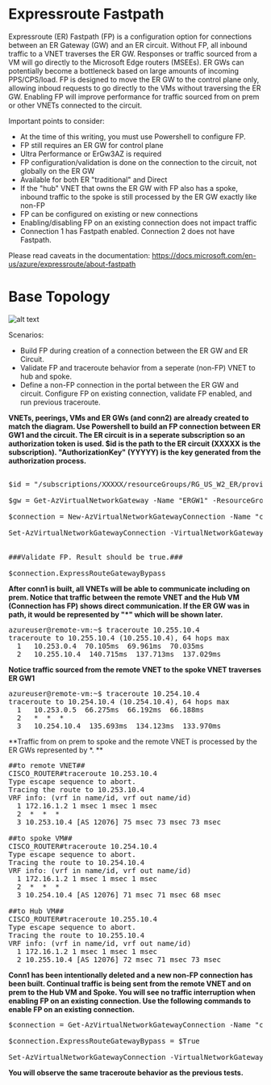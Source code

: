 # Expressroute Fastpath
Expressroute (ER) Fastpath (FP) is a configuration option for connections between an ER Gateway (GW) and an ER circuit. Without FP, all inbound traffic to a VNET traverses the ER GW. Responses or traffic sourced from a VM will go directly to the Microsoft Edge routers (MSEEs). ER GWs can potentially become a bottleneck based on large amounts of incoming PPS/CPS/load. FP is designed to move the ER GW to the control plane only, allowing inboud requests to go directly to the VMs without traversing the ER GW. Enabling FP will improve performance for traffic sourced from on prem or other VNETs connected to the circuit.

Important points to consider:
- At the time of this writing, you must use Powershell to configure FP. 
- FP still requires an ER GW for control plane
- Ultra Performance or ErGw3AZ is required
- FP configuration/validation is done on the connection to the circuit, not globally on the ER GW
- Available for both ER "traditional" and Direct
- If the "hub" VNET that owns the ER GW with FP also has a spoke, inbound traffic to the spoke is still processed by the ER GW exactly like non-FP 
- FP can be configured on existing or new connections
- Enabling/disabling FP on an existing connection does not impact traffic
- Connection 1 has Fastpath enabled. Connection 2 does not have Fastpath.


Please read caveats in the documentation: https://docs.microsoft.com/en-us/azure/expressroute/about-fastpath

# Base Topology
![alt text](https://github.com/jwrightazure/lab/blob/master/images/fp%20topo.png)

Scenarios:
- Build FP during creation of a connection between the ER GW and ER Circuit. 
- Validate FP and traceroute behavior from a seperate (non-FP) VNET to hub and spoke.
- Define a non-FP connection in the portal between the ER GW and circuit. Configure FP on existing connection, validate FP enabled, and run previous traceroute.


**VNETs, peerings, VMs and ER GWs (and conn2) are already created to match the diagram. Use Powershell to build an FP connection between ER GW1 and the circuit. The ER circuit is in a seperate subscription so an authorization token is used. $id is the path to the ER circuit (XXXXX is the subscription). "AuthorizationKey" (YYYYY) is the key generated from the authorization process.**

<pre lang="...">

$id = "/subscriptions/XXXXX/resourceGroups/RG_US_W2_ER/providers/Microsoft.Network/expressRouteCircuits/CIRCUIT_EQUINIX"  

$gw = Get-AzVirtualNetworkGateway -Name "ERGW1" -ResourceGroupName "FP"

$connection = New-AzVirtualNetworkGatewayConnection -Name "conn1" -ResourceGroupName "FP" -ExpressRouteGatewayBypass -Location "East US" -VirtualNetworkGateway1 $gw -PeerId $id -ConnectionType ExpressRoute -AuthorizationKey "YYYYY"

Set-AzVirtualNetworkGatewayConnection -VirtualNetworkGatewayConnection $connection


###Validate FP. Result should be true.###

$connection.ExpressRouteGatewayBypass 
</pre>

**After conn1 is built, all VNETs will be able to communicate including on prem. Notice that traffic between the remote VNET and the Hub VM (Connection has FP) shows direct communication. If the ER GW was in path, it would be represented by "*" which will be shown later.**
<pre lang="...">
azureuser@remote-vm:~$ traceroute 10.255.10.4
traceroute to 10.255.10.4 (10.255.10.4), 64 hops max
  1   10.253.0.4  70.105ms  69.961ms  70.035ms 
  2   10.255.10.4  140.715ms  137.713ms  137.029ms
</pre>

**Notice traffic sourced from the remote VNET to the spoke VNET traverses ER GW1**
<pre lang="...">
azureuser@remote-vm:~$ traceroute 10.254.10.4
traceroute to 10.254.10.4 (10.254.10.4), 64 hops max
  1   10.253.0.5  66.275ms  66.192ms  66.188ms 
  2   *  *  * 
  3   10.254.10.4  135.693ms  134.123ms  133.970ms
</pre>

**Traffic from on prem to spoke and the remote VNET is processed by the ER GWs represented by *. **
<pre lang="...">
##to remote VNET##
CISCO_ROUTER#traceroute 10.253.10.4
Type escape sequence to abort.
Tracing the route to 10.253.10.4
VRF info: (vrf in name/id, vrf out name/id)
  1 172.16.1.2 1 msec 1 msec 1 msec
  2  *  *  * 
  3 10.253.10.4 [AS 12076] 75 msec 73 msec 73 msec

##to spoke VM##
CISCO_ROUTER#traceroute 10.254.10.4
Type escape sequence to abort.
Tracing the route to 10.254.10.4
VRF info: (vrf in name/id, vrf out name/id)
  1 172.16.1.2 1 msec 1 msec 1 msec
  2  *  *  * 
  3 10.254.10.4 [AS 12076] 71 msec 71 msec 68 msec

##to Hub VM##
CISCO_ROUTER#traceroute 10.255.10.4
Type escape sequence to abort.
Tracing the route to 10.255.10.4
VRF info: (vrf in name/id, vrf out name/id)
  1 172.16.1.2 1 msec 1 msec 1 msec
  2 10.255.10.4 [AS 12076] 72 msec 71 msec 73 msec
</pre>

**Conn1 has been intentionally deleted and a new non-FP connection has been built. Continual traffic is being sent from the remote VNET and on prem to the Hub VM and Spoke. You will see no traffic interruption when enabling FP on an existing connection. Use the following commands to enable FP on an existing connection.**
<pre lang="...">
$connection = Get-AzVirtualNetworkGatewayConnection -Name "conn1" -ResourceGroupName "FP" 

$connection.ExpressRouteGatewayBypass = $True

Set-AzVirtualNetworkGatewayConnection -VirtualNetworkGatewayConnection $connection 
</pre>

**You will observe the same traceroute behavior as the previous tests.**
